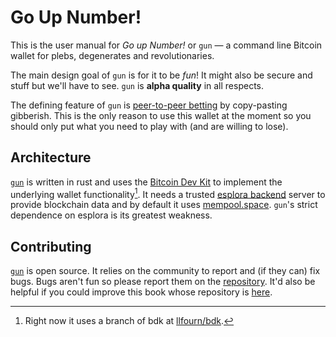 # Go Up Number!

This is the user manual for *Go up Number!* or `gun` — a command line Bitcoin wallet for plebs, degenerates and revolutionaries.

The main design goal of `gun` is for it to be *fun*!
It might also be secure and stuff but we'll have to see.
`gun` is **alpha quality** in all respects. 

The defining feature of `gun` is [peer-to-peer betting](./bet/betting.md) by copy-pasting gibberish.
This is the only reason to use this wallet at the moment so you should only put what you need to play with (and are willing to lose).

## Architecture

[`gun`] is written in rust and uses the [Bitcoin Dev Kit](https://bitcoindevkit.org/) to implement the underlying wallet functionality[^1].
It needs a trusted [esplora backend] server to provide blockchain data and by default it uses [mempool.space](https://mempool.space).
`gun`'s strict dependence on esplora is its greatest weakness.

## Contributing

[`gun`] is open source.
It relies on the community to report and (if they can) fix bugs.
Bugs aren't fun so please report them on the [repository][`gun`].
It'd also be helpful if you could improve this book whose repository is [here](https://github.com/LLFourn/gun.fun).

[`gun`]: https://github.com/LLFourn/gun
[esplora backend]: https://github.com/Blockstream/electrs
[^1]: Right now it uses a branch of bdk at [llfourn/bdk](https://github.com/llfourn/bdk/tree/gun).
